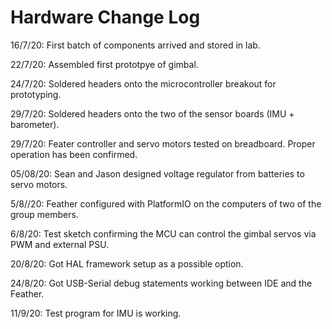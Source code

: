 # Hardware Change Log

16/7/20: First batch of components arrived and stored in lab.

22/7/20: Assembled first prototpye of gimbal.

24/7/20: Soldered headers onto the microcontroller breakout for prototyping.

29/7/20: Soldered headers onto the two of the sensor boards (IMU + barometer). 

29/7/20: Feater controller and servo motors tested on breadboard. Proper operation has been confirmed.

05/08/20: Sean and Jason designed voltage regulator from batteries to servo motors.

5/8//20: Feather configured with PlatformIO on the computers of two of the group members.

6/8/20: Test sketch confirming the MCU can control the gimbal servos via PWM and external PSU.

20/8/20: Got HAL framework setup as a possible option.

24/8/20: Got USB-Serial debug statements working between IDE and the Feather.

11/9/20: Test program for IMU is working.
